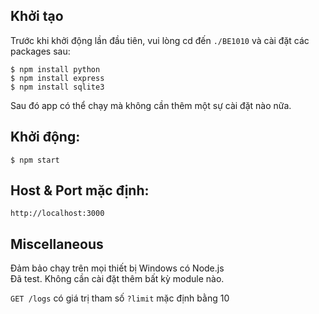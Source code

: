 
## Khởi tạo

Trước khi khởi động lần đầu tiên, vui lòng cd đến `./BE1010` và cài đặt các packages sau:

```
$ npm install python
$ npm install express
$ npm install sqlite3
```

Sau đó app có thể chạy mà không cần thêm một sự cài đặt nào nữa.

## Khởi động:

`$ npm start`

## Host & Port mặc định:

`http://localhost:3000`

## Miscellaneous

Đảm bảo chạy trên mọi thiết bị Windows có Node.js  
Đã test. Không cần cài đặt thêm bất kỳ module nào.

`GET /logs` có giá trị tham số `?limit` mặc định bằng 10
